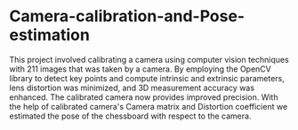 # Camera-calibration-and-Pose-estimation

This project involved calibrating a camera using computer vision techniques with 211 images that was taken by a camera. By employing the OpenCV library to detect key points and compute intrinsic and extrinsic parameters, lens distortion was minimized, and 3D measurement accuracy was enhanced. The calibrated camera now provides improved precision. With the help of calibrated camera's Camera matrix and Distortion coefficient we estimated the pose of the chessboard with respect to the camera.
